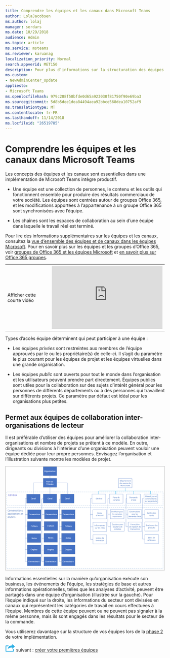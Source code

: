 ```yaml
---
title: Comprendre les équipes et les canaux dans Microsoft Teams
author: LolaJacobsen
ms.author: lolaj
manager: serdars
ms.date: 10/29/2018
audience: Admin
ms.topic: article
ms.service: msteams
ms.reviewer: karuanag
localization_priority: Normal
search.appverid: MET150
description: Pour plus d’informations sur la structuration des équipes et canaux dans Microsoft Teams.
ms.custom:
- NewAdminCenter_Update
appliesto:
- Microsoft Teams
ms.openlocfilehash: 979c288f58bfde0d65a923030f81750f90e69ba3
ms.sourcegitcommit: 5d8b5dee1dea84494aea92bbce568dea10752af9
ms.translationtype: MT
ms.contentlocale: fr-FR
ms.lasthandoff: 11/14/2018
ms.locfileid: "26519785"
---
```

# <a name="understand-teams-and-channels-in-microsoft-teams"></a>Comprendre les équipes et les canaux dans Microsoft Teams

Les concepts des équipes et les canaux sont essentielles dans une implémentation de Microsoft Teams intègre productif. 

- Une équipe est une collection de personnes, le contenu et les outils qui fonctionnent ensemble pour produire des résultats commerciaux de votre société. Les équipes sont centrées autour de groupes Office 365, et les modifications apportées à l’appartenance à un groupe Office 365 sont synchronisées avec l’équipe. 

- Les chaînes sont les espaces de collaboration au sein d’une équipe dans laquelle le travail réel est terminé. 

Pour lire des informations supplémentaires sur les équipes et les canaux, consultez la [vue d’ensemble des équipes et de canaux dans les équipes Microsoft](teams-channels-overview.md). Pour en savoir plus sur les équipes et les groupes d’Office 365, voir [groupes de Office 365 et les équipes Microsoft](office-365-groups.md) et [en savoir plus sur Office 365 groupes](https://support.office.com/article/Learn-about-Office-365-groups-b565caa1-5c40-40ef-9915-60fdb2d97fa2).


|  |  |
|---------|---------|
| Afficher cette courte vidéo   | <iframe width="350" height="200" src="https://www.youtube.com/embed/hjJWtoaRJeE" frameborder="0" allowfullscreen></iframe>   |


Types d’accès équipe déterminent qui peut participer à une équipe :

- Les équipes *privées* sont restreintes aux membres de l’équipe approuvés par le ou les propriétaire(s) de celle-ci. Il s’agit du paramètre le plus courant pour les équipes de projet et les équipes virtuelles dans une grande organisation.

- Les équipes *public* sont ouverts pour tout le monde dans l’organisation et les utilisateurs peuvent prendre part directement. Équipes publics sont utiles pour la collaboration sur des sujets d’intérêt général pour les personnes de différents départements ou à des personnes qui travaillent sur différents projets. Ce paramètre par défaut est idéal pour les organisations plus petites.

## <a name="use-teams-to-drive-cross-organization-collaboration"></a>Permet aux équipes de collaboration inter-organisations de lecteur

Il est préférable d’utiliser des équipes pour améliorer la collaboration inter-organisations et nombre de projets se prêtent à ce modèle. En outre, dirigeants ou divisions à l’intérieur d’une organisation peuvent vouloir une équipe dédiée pour leur propre personnes. Envisagez l’organisation et l’illustration suivante montre les modèles de projet.

![Modèles de projet et d’organisation](media/teams-adoption-organization-project.png)

Informations essentielles sur la manière qu’organisation exécute son business, les événements de l’équipe, les stratégies de base et autres informations opérationnelles, telles que les analyses d’activité, peuvent être partagés dans une équipe d’organisation (illustrée sur la gauche). Pour l’équipe indiqué sur la droite, les informations du secteur sont divisées en canaux qui représentent les catégories de travail en cours effectuées à l’équipe. Membres de cette équipe peuvent ou ne peuvent pas signaler à la même personne, mais ils sont engagés dans les résultats pour le secteur de la commande.
  
Vous utiliserez davantage sur la structure de vos équipes lors de la [phase 2](teams-adoption-phase2-experiment.md) de votre implémentation.

![Icône d’étapes suivante](media/teams-adoption-next-icon.png) suivant : [créer votre premières équipes](teams-adoption-your-first-teams.md)